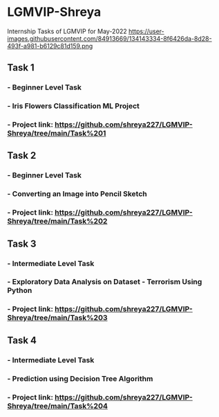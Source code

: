 # LGMVIP-Shreya
Internship Tasks of LGMVIP for May-2022
https://user-images.githubusercontent.com/84913669/134143334-8f6426da-8d28-493f-a981-b6129c81d159.png

## Task 1
### - Beginner Level Task
### - Iris Flowers Classification ML Project 
### - Project link: https://github.com/shreya227/LGMVIP-Shreya/tree/main/Task%201 




## Task 2
### - Beginner Level Task
### - Converting an Image into Pencil Sketch
### - Project link: https://github.com/shreya227/LGMVIP-Shreya/tree/main/Task%202




## Task 3
### - Intermediate Level Task
### - Exploratory Data Analysis on Dataset - Terrorism Using Python
### - Project link: https://github.com/shreya227/LGMVIP-Shreya/tree/main/Task%203




## Task 4
### - Intermediate Level Task
### - Prediction using Decision Tree  Algorithm
### - Project link: https://github.com/shreya227/LGMVIP-Shreya/tree/main/Task%204
